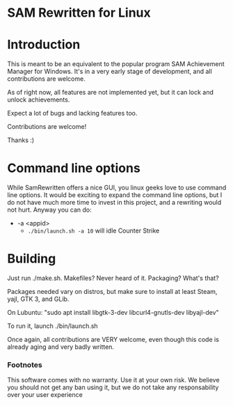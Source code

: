 SAM Rewritten for Linux
===

# Introduction

This is meant to be an equivalent to the popular program SAM Achievement Manager for Windows.
It's in a very early stage of development, and all contributions are welcome.

As of right now, all features are not implemented yet, but it can lock and unlock achievements.

Expect a lot of bugs and lacking features too.

Contributions are welcome!

Thanks :)

# Command line options

While SamRewritten offers a nice GUI, you linux geeks love to use command line options.
It would be exciting to expand the command line options, but I do not have much more time to invest
in this project, and a rewriting would not hurt. Anyway you can do:

* -a \<appid\>
	* `./bin/launch.sh -a 10` will idle Counter Strike

# Building

Just run ./make.sh. Makefiles? Never heard of it. Packaging? What's that?

Packages needed vary on distros, but make sure to install at least Steam, yajl, GTK 3, and GLib.

On Lubuntu: "sudo apt install libgtk-3-dev libcurl4-gnutls-dev libyajl-dev"

To run it, launch ./bin/launch.sh

Once again, all contributions are VERY welcome, even though this code is already aging and very badly written.

### Footnotes

This software comes with no warranty. Use it at your own risk. We believe you should not get any ban using it, but we do not take any responsability over 
your user experience